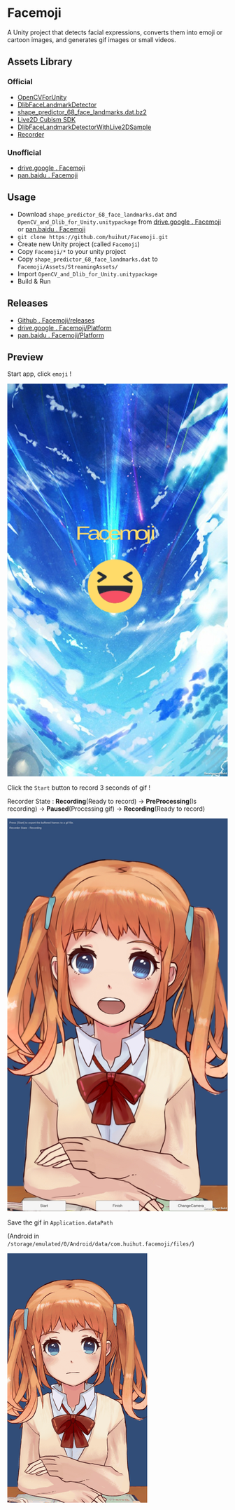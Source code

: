 # Facemoji

A Unity project that detects facial expressions, converts them into emoji or cartoon images, and generates gif images or small videos.

## Assets Library

### Official

* [OpenCVForUnity](https://enoxsoftware.com/opencvforunity/)
* [DlibFaceLandmarkDetector](https://enoxsoftware.com/dlibfacelandmarkdetector/)
* [shape_predictor_68_face_landmarks.dat.bz2](http://dlib.net/files/shape_predictor_68_face_landmarks.dat.bz2)
* [Live2D Cubism SDK](http://sites.cybernoids.jp/cubism-sdk2_e/unity_2-1)
* [DlibFaceLandmarkDetectorWithLive2DSample](https://github.com/utibenkei/DlibFaceLandmarkDetectorWithLive2DSample)
* [Recorder](https://github.com/Chman/Moments)

### Unofficial

* [drive.google . Facemoji](https://drive.google.com/open?id=1ofJMFIdzXCdYYO3qO5hvrTQPJUumgSY-)
* [pan.baidu . Facemoji](http://pan.baidu.com/s/1eSnKtoQ)

## Usage

* Download `shape_predictor_68_face_landmarks.dat` and `OpenCV_and_Dlib_for_Unity.unitypackage` from [drive.google . Facemoji](https://drive.google.com/open?id=1ofJMFIdzXCdYYO3qO5hvrTQPJUumgSY-) or [pan.baidu . Facemoji](http://pan.baidu.com/s/1eSnKtoQ)
* `git clone https://github.com/huihut/Facemoji.git`
* Create new Unity project (called `Facemoji`)
* Copy `Facemoji/*` to your unity project
* Copy `shape_predictor_68_face_landmarks.dat` to `Facemoji/Assets/StreamingAssets/`
* Import `OpenCV_and_Dlib_for_Unity.unitypackage`
* Build & Run

## Releases

* [Github . Facemoji/releases](https://github.com/huihut/Facemoji/releases)
* [drive.google . Facemoji/Platform](https://drive.google.com/open?id=1ofJMFIdzXCdYYO3qO5hvrTQPJUumgSY-)
* [pan.baidu . Facemoji/Platform](http://pan.baidu.com/s/1eSnKtoQ)

## Preview

Start app, click `emoji` !

![](Images/Screenshot_Menu.jpg)

Click the `Start` button to record 3 seconds of gif !

Recorder State : **Recording**(Ready to record) -> **PreProcessing**(Is recording) -> **Paused**(Processing gif) -> **Recording**(Ready to record)

![](Images/Screenshot_CamTexture.jpg)

Save the gif in `Application.dataPath`

(Android in `/storage/emulated/0/Android/data/com.huihut.facemoji/files/`)

![](Images/GifCapture.gif)
